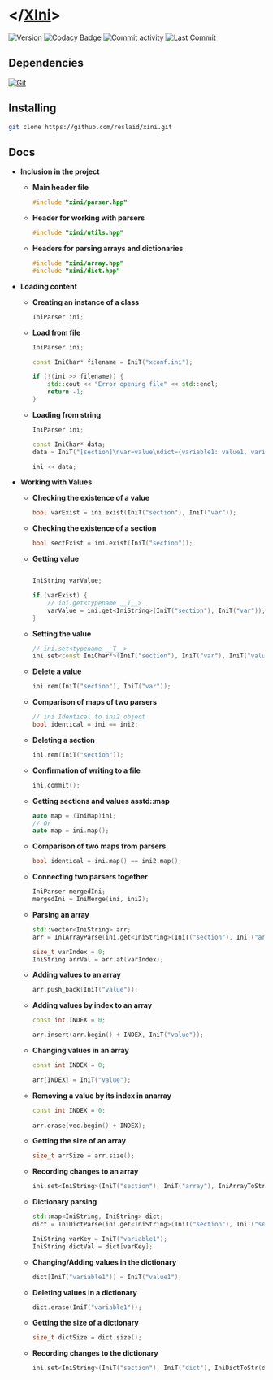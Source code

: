 # </[XIni](https://github.com/reslaid/xini.git)>
[![Version](https://img.shields.io/badge/version-0.2.1-gren.svg)](https://github.com/reslaid/xini.git) 
[![Codacy Badge](https://app.codacy.com/project/badge/Grade/4f58ee8f44234a3497ce62b646b1c899)](https://app.codacy.com/gh/reslaid/xini/dashboard?utm_source=gh&utm_medium=referral&utm_content=&utm_campaign=Badge_grade)
[![Commit activity](https://img.shields.io/github/commit-activity/m/reslaid/xini)](https://github.com/reslaid/xjson/commits)
[![Last Commit](https://img.shields.io/github/last-commit/reslaid/xini/main)](https://github.com/reslaid/xini/commits)

## **Dependencies**

  [![Git](https://skillicons.dev/icons?i=git)](https://git-scm.com/downloads)

## Installing

  ```bash
  git clone https://github.com/reslaid/xini.git
  ```

## Docs

- **Inclusion in the project**
  - **Main header file**
  
      ```cpp
      #include "xini/parser.hpp"
      ```

  - **Header for working with parsers**

      ```cpp
      #include "xini/utils.hpp"
      ```

  - **Headers for parsing arrays and dictionaries**

      ```cpp
      #include "xini/array.hpp"
      #include "xini/dict.hpp"
      ```

- **Loading content**  
  - **Creating an instance of a class**

    ```cpp
    IniParser ini;
    ```

  - **Load from file**
  
    ```cpp
    IniParser ini;

    const IniChar* filename = IniT("xconf.ini");
  
    if (!(ini >> filename)) {
        std::cout << "Error opening file" << std::endl;
        return -1;
    }
    ```

  - **Loading from string**

    ```cpp
    IniParser ini;

    const IniChar* data;
    data = IniT("[section]\nvar=value\ndict={variable1: value1, variable2: value2}\narray=[value1, value2]");
  
    ini << data;
    ```

- **Working with Values**
  - **Checking the existence of a value**

    ```cpp
    bool varExist = ini.exist(IniT("section"), IniT("var"));
    ```

  - **Checking the existence of a section**

    ```cpp
    bool sectExist = ini.exist(IniT("section"));
    ```

  - **Getting value**

    ```cpp

    IniString varValue;

    if (varExist) {
        // ini.get<typename __T__>
        varValue = ini.get<IniString>(IniT("section"), IniT("var"));
    }
    ```

  - **Setting the value**

    ```cpp
    // ini.set<typename __T__>
    ini.set<const IniChar*>(IniT("section"), IniT("var"), IniT("value"));
    ```

  - **Delete a value**

    ```cpp
    ini.rem(IniT("section"), IniT("var"));
    ```

  - **Comparison of maps of two parsers**

    ```cpp
    // ini Identical to ini2 object
    bool identical = ini == ini2;
    ```

  - **Deleting a section**

    ```cpp
    ini.rem(IniT("section"));
    ```

  - **Confirmation of writing to a file**

    ```cpp
    ini.commit();
    ```

  - **Getting sections and values ​​asstd::map**

    ```cpp
    auto map = (IniMap)ini;
    // Or
    auto map = ini.map();
    ```

  - **Comparison of two maps from parsers**

    ```cpp
    bool identical = ini.map() == ini2.map();
    ```

  - **Connecting two parsers together**

    ```cpp
    IniParser mergedIni;
    mergedIni = IniMerge(ini, ini2);
    ```

  - **Parsing an array**

    ```cpp
    std::vector<IniString> arr;
    arr = IniArrayParse(ini.get<IniString>(IniT("section"), IniT("array")));

    size_t varIndex = 0;
    IniString arrVal = arr.at(varIndex);
    ```

  - **Adding values ​​to an array**

    ```cpp
    arr.push_back(IniT("value"));
    ```

  - **Adding values ​​by index to an array**

    ```cpp
    const int INDEX = 0;

    arr.insert(arr.begin() + INDEX, IniT("value"));
    ```

  - **Changing values ​​in an array**

    ```cpp
    const int INDEX = 0;

    arr[INDEX] = IniT("value");
    ```

  - **Removing a value by its index in anarray**

    ```cpp
    const int INDEX = 0;
        
    arr.erase(vec.begin() + INDEX);
    ```

  - **Getting the size of an array**

    ```cpp
    size_t arrSize = arr.size();
    ```

  - **Recording changes to an array**

    ```cpp
    ini.set<IniString>(IniT("section"), IniT("array"), IniArrayToStr(arr));
    ```

  - **Dictionary parsing**

    ```cpp
    std::map<IniString, IniString> dict;
    dict = IniDictParse(ini.get<IniString>(IniT("section"), IniT("section")));

    IniString varKey = IniT("variable1");
    IniString dictVal = dict[varKey];
    ```

  - **Changing/Adding values ​​in the dictionary**

    ```cpp
    dict[IniT("variable1")] = IniT("value1");
    ```

  - **Deleting values ​​in a dictionary**

    ```cpp
    dict.erase(IniT("variable1"));
    ```

  - **Getting the size of a dictionary**

    ```cpp
    size_t dictSize = dict.size();
    ```

  - **Recording changes to the dictionary**

    ```cpp
    ini.set<IniString>(IniT("section"), IniT("dict"), IniDictToStr(dict));
    ```
